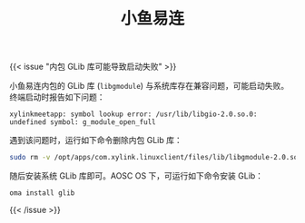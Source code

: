 ﻿---
id: 1108
title: "小鱼易连"
weight: 1108
version: "1.0.0"
updateTime: "2022-07-14T15:42:13"
debName: "http://113.24.212.22:8090/upload/file/com.xylink.linuxclient_1.0.0.3102-20220120_1139_loongarch64.deb"
debSize: "93.1MB"
command: "/opt/apps/com.xylink.linuxclient/files/xylinkmeetapp.sh %u"
compatility: 2
---

{{< issue "内包 GLib 库可能导致启动失败" >}}

小鱼易连内包的 GLib 库 (`libgmodule`) 与系统库存在兼容问题，可能启动失败。终端启动时报告如下问题：

```
xylinkmeetapp: symbol lookup error: /usr/lib/libgio-2.0.so.0: undefined symbol: g_module_open_full
```

遇到该问题时，运行如下命令删除内包 GLib 库：

```bash
sudo rm -v /opt/apps/com.xylink.linuxclient/files/lib/libgmodule-2.0.so.0
```

随后安装系统 GLib 库即可。AOSC OS 下，可运行如下命令安装 GLib：

```
oma install glib
```
{{< /issue >}}